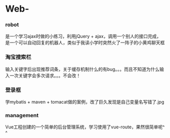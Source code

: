 # Web-

### robot
是一个学习ajax时做的小练习，利用jQuery + ajax，调用一个别人的接口完成，是一个可以自动回复的机器人，类似于我读小学时突然火了一阵子的小黄鸡聊天框

### 淘宝搜索栏
输入关键字后出现推荐词条，关于缓存机制什么的有bug。。。而且不知道为什么输入一次关键字会多次请求。。。不会改！

### 登录框
学mybatis + maven + tomacat做的案例，改了巨久发现是自己变量名写错了.jpg

### management
Vue工程创建的一个简单的后台管理系统，学习使用了vue-route，果然很简单呢^ ^
